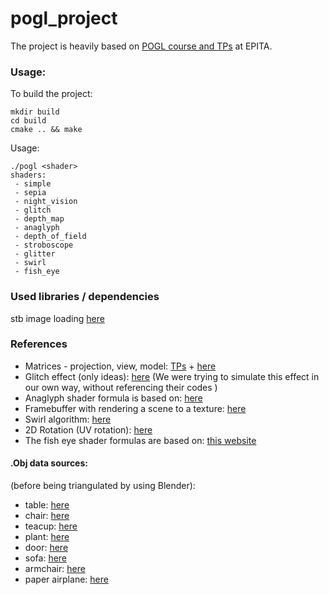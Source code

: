 # pogl_project
The project is heavily based on [POGL course and TPs](http://jo.fabrizio.free.fr/teaching/synt/index.php) at EPITA.

### Usage:
To build the project:
```
mkdir build
cd build
cmake .. && make 
```
Usage:
```
./pogl <shader>
shaders:
 - simple
 - sepia
 - night_vision
 - glitch
 - depth_map
 - anaglyph
 - depth_of_field
 - stroboscope
 - glitter
 - swirl
 - fish_eye
```
### Used libraries / dependencies
stb image loading [here](https://github.com/nothings/stb)

### References
 * Matrices - projection, view, model: [TPs](http://jo.fabrizio.free.fr/teaching/synt/index.php) + [here](https://solarianprogrammer.com/2013/05/22/opengl-101-matrices-projection-view-model/)
 * Glitch effect (only ideas): [here](https://codemyui.com/image-glitch-effect-using-opengl-shading-language/)
   (We were trying to simulate this effect in our own way, without referencing their codes ) 
 * Anaglyph shader formula is based on: [here](http://paulbourke.net/stereographics/anaglyph/)
 * Framebuffer with rendering a scene to a texture: [here](https://learnopengl.com/Advanced-OpenGL/Framebuffers)
 * Swirl algorithm: [here](http://supercomputingblog.com/openmp/image-twist-and-swirl-algorithm/)
 * 2D Rotation (UV rotation): [here](https://matthew-brett.github.io/teaching/rotation_2d.html)
 * The fish eye shader formulas are based on: [this website](http://paulbourke.net/dome/fisheye/)
 
#### .Obj data sources:
(before being triangulated by using Blender):
 * table: [here](https://free3d.com/3d-model/straight-leg-coffee-tablepine-v1--697100.html)
 * chair: [here](https://free3d.com/3d-model/chair-255345.html)
 * teacup: [here](https://free3d.com/3d-model/cup-933734.html)
 * plant: [here](https://free3d.com/3d-model/house-plant-01-60848.html)
 * door: [here](https://free3d.com/3d-model/-wooden-door-v3--266879.html)
 * sofa: [here](https://free3d.com/3d-model/casual-sofa-denim-v1--415793.html)
 * armchair: [here](https://free3d.com/3d-model/chair---artichoke-580579.html)
 * paper airplane: [here](https://free3d.com/3d-model/paper-airplane-58536.html)